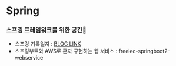 # Spring
### 스프링 프레임워크를 위한 공간🦄
* 스프링 기록일지 : [BLOG LINK](https://supreme-ys.tistory.com/category/Programming/Spring "BLOG LINK")
* 스프링부트와 AWS로 혼자 구현하는 웹 서비스 : freelec-springboot2-webservice

